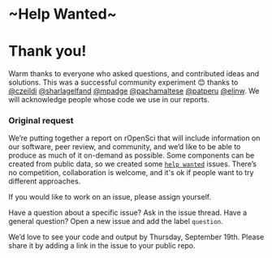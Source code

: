 # ~Help Wanted~ 

# Thank you!
Warm thanks to everyone who asked questions, and contributed ideas and solutions. This was a successful community experiment 😊 thanks to [@czeildi](https://github.com/czeildi) [@sharlagelfand](https://github.com/sharlagelfand) [@mpadge](https://github.com/mpadge) [@pachamaltese](https://github.com/pachamaltese) [@patperu](https://github.com/patperu) [@elinw](https://github.com/elinw). We will acknowledge people whose code we use in our reports.


### Original request
We’re putting together a report on rOpenSci that will include information on our software, peer review, and community, and we’d like to be able to produce as much of it on-demand as possible. Some components can be created from public data, so we created some [`help wanted`](https://github.com/ropenscilabs/annual-report-help/issues?utf8=%E2%9C%93&q=is%3Aissue+is%3Aopen+label%3A%22help+wanted%22+) issues. There’s no competition, collaboration is welcome, and it's ok if people want to try different approaches.

If you would like to work on an issue, please assign yourself. 

Have a question about a specific issue? Ask in the issue thread.
Have a general question? Open a new issue and add the label `question`.

We’d love to see your code and output by Thursday, September 19th. Please share it by adding a link in the issue to your public repo. 
